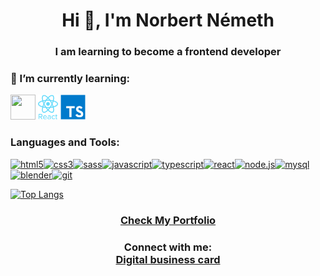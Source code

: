 <h1 align="center">Hi 👋, I'm Norbert Németh</h1>
<h3 align="center">I am learning to become a frontend developer</h3>

<h3 align="left">🌱 I’m currently learning:</h3>
<p align="left">
    <img src="https://cdn.jsdelivr.net/gh/devicons/devicon@latest/icons/nodejs/nodejs-plain-wordmark.svg" width="40" height="40"/><img src="https://raw.githubusercontent.com/devicons/devicon/master/icons/react/react-original-wordmark.svg" alt="react" width="40" height="40"/><img src="https://raw.githubusercontent.com/devicons/devicon/master/icons/typescript/typescript-original.svg" alt="typescript" width="40" height="40"/>
</p>

<h3 align="left">Languages and Tools:</h3>
<p align="left">
    <a href="https://me.red-cat.hu/" target="_blank" rel="noreferrer">
        <img src="https://img.shields.io/badge/HTML5-%23E34F26.svg?style=for-the-badge&logo=html5&logoColor=white" alt="html5" /><img src="https://img.shields.io/badge/CSS3-%231572B6.svg?style=for-the-badge&logo=css3&logoColor=white" alt="css3" /><img src="https://img.shields.io/badge/SASS-hotpink.svg?style=for-the-badge&logo=SASS&logoColor=white" alt="sass" /><img src="https://img.shields.io/badge/JavaScript-%23323330.svg?style=for-the-badge&logo=javascript&logoColor=%23F7DF1E" alt="javascript" /><img src="https://img.shields.io/badge/TypeScript-%23007ACC.svg?style=for-the-badge&logo=typescript&logoColor=white" alt="typescript" /><img src="https://img.shields.io/badge/React-%2320232a.svg?style=for-the-badge&logo=react&logoColor=%2361DAFB" alt="react" /><img src="https://img.shields.io/badge/Node.js-%23339933.svg?style=for-the-badge&logo=node.js&logoColor=white" alt="node.js" /><img src="https://img.shields.io/badge/MySQL-%2300f.svg?style=for-the-badge&logo=mysql&logoColor=white" alt="mysql" /><img src="https://img.shields.io/badge/Blender-%23F5792A.svg?style=for-the-badge&logo=blender&logoColor=white" alt="blender" /><img src="https://img.shields.io/badge/Git-%23F05033.svg?style=for-the-badge&logo=git&logoColor=white" alt="git" />
    </a>
</p>



[![Top Langs](https://github-readme-stats.vercel.app/api/top-langs/?username=nemnorbert&hide_border=true&theme=transparent&hide=hack&layout=pie)](https://github.com/anuraghazra/github-readme-stats)

<h3 align="center"><a href="https://me.red-cat.hu/" target="_blank" rel="noreferrer">Check My Portfolio</a></h3>
<h3 align="center">Connect with me: <a href="https://id.red-cat.hu/nn" target="_blank" rel="noreferrer"><br>Digital business card</a></h3>
